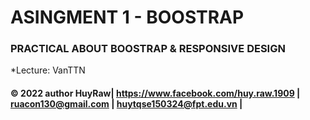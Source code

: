 # ASINGMENT 1  - BOOSTRAP 

### PRACTICAL ABOUT BOOSTRAP & RESPONSIVE DESIGN
*Lecture: VanTTN 


#### © 2022 author HuyRaw| https://www.facebook.com/huy.raw.1909 | ruacon130@gmail.com | huytqse150324@fpt.edu.vn |

